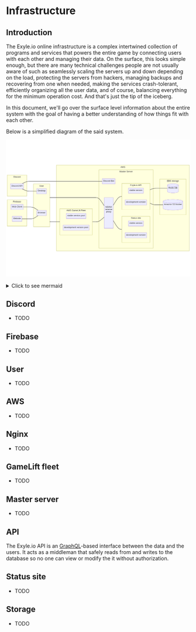 # Infrastructure

## Introduction

The Exyle.io online infrastructure is a complex intertwined
collection of programs and services that powers the entire
game by connecting users with each other and managing their data.
On the surface, this looks simple enough, but there are many technical
challenges people are not usually aware of such as seamlessly scaling
the servers up and down depending on the load, protecting the servers
from hackers, managing backups and recovering from one when needed,
making the services crash-tolerant, efficiently organizing all the user
data, and of course, balancing everything for the minimum operation cost.
And that's just the tip of the iceberg.

In this document, we'll go over the surface level information about
the entire system with the goal of having a better understanding of how
things fit with each other.

Below is a simplified diagram of the said system.

![infrastructure plan](../../img/infrastructure.png)

<details>
<summary>Click to see mermaid</summary>

Nah, [this mermaid](https://mermaid-js.github.io) LMAO.

```
flowchart LR
subgraph firebase[Firebase]
web-client[Web Client]
website[Website]
end
web-client --- browser
website --- browser
subgraph discord[Discord]
discord-api[Discord API]
end
discord-api --- discord-bot
discord-api --- desktop
subgraph user[User]
browser[Browser]
desktop[Desktop]
end
user --- nginx-proxy
user --- aws-gamelift-fleet
subgraph aws[AWS]
subgraph aws-gamelift-fleet[AWS GameLift Fleet]
direction LR
region-servers-stable[stable version pool]
region-servers-dev[development version pool]
end
aws-gamelift-fleet --- nginx-proxy
subgraph master-server[Master Server]
discord-bot[Discord Bot]
nginx-proxy[ \n\n\n NGINX \n reverse \n proxy \n\n\n\n]
subgraph exyleio-api[Exyle.io API]
direction LR
exyleio-api-stable[stable version]
exyleio-api-dev[development version]
end
subgraph status-site[Status site]
direction LR
status-site-stable[stable version]
status-site-dev[development version]
end
end
nginx-proxy --- exyleio-api
nginx-proxy --- status-site
subgraph ebs[EBS storage]
redis-db[(Redis DB)]
object-storage[(Amazon S3 bucket)]
end
exyleio-api --- redis-db
exyleio-api --- object-storage
end
```

</details>

## Discord

- TODO

## Firebase

- TODO

## User

- TODO

## AWS

- TODO

## Nginx

- TODO

## GameLift fleet

- TODO

## Master server

- TODO

## API

The Exyle.io API is an [GraphQL](https://graphql.org)-based interface
between the data and the users. It acts as a middleman that safely
reads from and writes to the database so no one can view or modify the
it without authorization.

## Status site

- TODO

## Storage

- TODO
